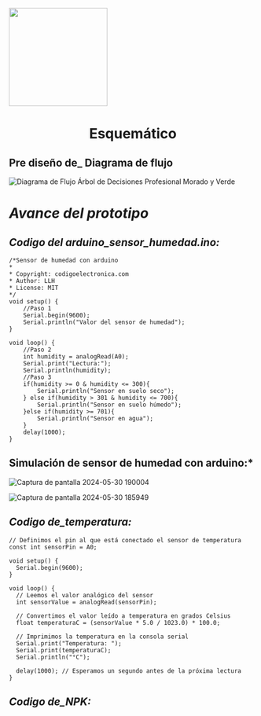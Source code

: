 <p align="left">
  <img src="https://semanadelcannabis.cayetano.edu.pe/assets/img/logo-upch.png" width="200">
  <h1 align="center">Esquemático</h1>
</p>





## Pre diseño de_ Diagrama de flujo

![Diagrama de Flujo Árbol de Decisiones Profesional Morado y Verde](https://github.com/lucero-zamora/Grupo3-FdD/assets/166184502/09fa647b-c84a-4fe2-9879-12856768ed06)

 # *Avance del prototipo*

## *Codigo del arduino_sensor_humedad.ino:*

```
/*Sensor de humedad con arduino
*
* Copyright: codigoelectronica.com
* Author: LLH
* License: MIT
*/
void setup() {
    //Paso 1
    Serial.begin(9600);
    Serial.println("Valor del sensor de humedad");
}
  
void loop() {
    //Paso 2
    int humidity = analogRead(A0);
    Serial.print("Lectura:");
    Serial.println(humidity);
    //Paso 3
    if(humidity >= 0 & humidity <= 300){
        Serial.println("Sensor en suelo seco");  
    } else if(humidity > 301 & humidity <= 700){
        Serial.println("Sensor en suelo húmedo");
    }else if(humidity >= 701){
        Serial.println("Sensor en agua");
    }
    delay(1000);
}

```
## Simulación de sensor de humedad con arduino:*

![Captura de pantalla 2024-05-30 190004](https://github.com/lucero-zamora/Grupo3-FdD/assets/166184502/bd88c95a-d516-4efd-b7b5-933953ce65b8)

![Captura de pantalla 2024-05-30 185949](https://github.com/lucero-zamora/Grupo3-FdD/assets/166184502/83cf1e14-ac9b-4225-8e82-f92a6d61b00d)


## *Codigo de_temperatura:*

```
// Definimos el pin al que está conectado el sensor de temperatura
const int sensorPin = A0;

void setup() {
  Serial.begin(9600);
}

void loop() {
  // Leemos el valor analógico del sensor
  int sensorValue = analogRead(sensorPin);

  // Convertimos el valor leído a temperatura en grados Celsius
  float temperaturaC = (sensorValue * 5.0 / 1023.0) * 100.0;

  // Imprimimos la temperatura en la consola serial
  Serial.print("Temperatura: ");
  Serial.print(temperaturaC);
  Serial.println("°C");

  delay(1000); // Esperamos un segundo antes de la próxima lectura
}
```
## *Codigo de_NPK:*









